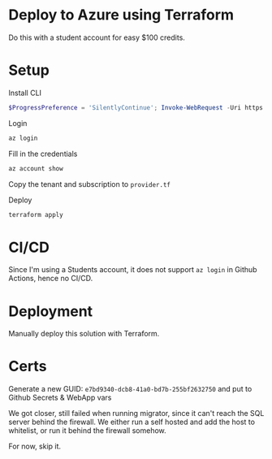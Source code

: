 # Deploy to Azure using Terraform

Do this with a student account for easy $100 credits.

# Setup

Install CLI

```ps1
$ProgressPreference = 'SilentlyContinue'; Invoke-WebRequest -Uri https://aka.ms/installazurecliwindows -OutFile .\AzureCLI.msi; Start-Process msiexec.exe -Wait -ArgumentList '/I AzureCLI.msi /quiet'; Remove-Item .\AzureCLI.msi
```

Login

```ps1
az login
```

Fill in the credentials

```ps1
az account show
```

Copy the tenant and subscription to `provider.tf`

Deploy

```ps1
terraform apply
```

# CI/CD

Since I'm using a Students account, it does not support `az login` in Github Actions, hence no CI/CD.

# Deployment

Manually deploy this solution with Terraform.

# Certs

Generate a new GUID: `e7bd9340-dcb8-41a0-bd7b-255bf2632750` and put to Github Secrets & WebApp vars

We got closer, still failed when running migrator, since it can't reach the SQL server behind the firewall. We either run a self hosted and add the host to whitelist, or run it behind the firewall somehow.

For now, skip it.